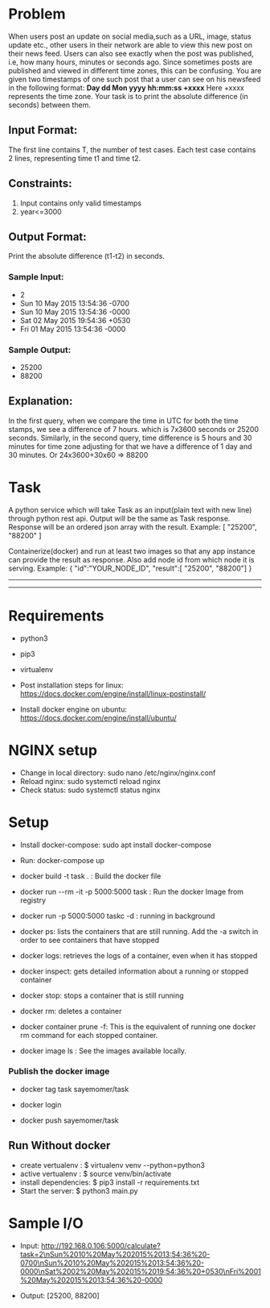 
# Problem

When users post an update on social media,such as a URL, image, status update etc., other users
in their network are able to view this new post on their news feed. Users can also see exactly when
the post was published, i.e, how many hours, minutes or seconds ago.
Since sometimes posts are published and viewed in different time zones, this can be confusing. You
are given two timestamps of one such post that a user can see on his newsfeed in the following
format:
**Day dd Mon yyyy hh:mm:ss +xxxx**
Here +xxxx represents the time zone. Your task is to print the absolute difference (in seconds)
between them.

## Input Format:

The first line contains T, the number of test cases.
Each test case contains 2 lines, representing time t1 and time t2.

## Constraints:
1. Input contains only valid timestamps
2. year<=3000

## Output Format:
Print the absolute difference (t1-t2) in seconds.

### Sample Input:
* 2
* Sun 10 May 2015 13:54:36 -0700
* Sun 10 May 2015 13:54:36 -0000
* Sat 02 May 2015 19:54:36 +0530
* Fri 01 May 2015 13:54:36 -0000

### Sample Output:
- 25200
- 88200

## Explanation:
In the first query, when we compare the time in UTC for both the time stamps, we see a difference of
7 hours. which is 7x3600 seconds or 25200 seconds.
Similarly, in the second query, time difference is 5 hours and 30 minutes for time zone adjusting for
that we have a difference of 1 day and 30 minutes. Or 24x3600+30x60 => 88200


# Task 

A python service which will take Task as an input(plain text with new line) through python
rest api. Output will be the same as Task response. Response will be an ordered json array
with the result.
Example: [ "25200", "88200" ]

Containerize(docker) and run at least two images so that any app instance can
provide the result as response. Also add node id from which node it is serving.
Example:
{
"id":"YOUR_NODE_ID",
"result":[ "25200", "88200"]
}


---
---




# Requirements

* python3

* pip3 

* virtualenv

* Post installation steps for linux: https://docs.docker.com/engine/install/linux-postinstall/

* Install docker engine on ubuntu: https://docs.docker.com/engine/install/ubuntu/


# NGINX setup

* Change in local directory: sudo nano /etc/nginx/nginx.conf
* Reload nginx: sudo systemctl reload nginx
* Check status: sudo systemctl status nginx

# Setup

* Install docker-compose: sudo apt  install docker-compose
* Run:  docker-compose up

* docker build -t task . : Build the docker file
* docker run --rm -it -p 5000:5000 task : Run the docker Image from registry
* docker run -p 5000:5000 taskc -d : running in background
* docker ps: lists the containers that are still running. Add the -a switch in order to see containers that have stopped
* docker logs: retrieves the logs of a container, even when it has stopped
* docker inspect: gets detailed information about a running or stopped container
* docker stop: stops a container that is still running
* docker rm: deletes a container
* docker container prune -f: This is the equivalent of running one docker rm command for each stopped container.
* docker image ls : See the images available locally.

### Publish the docker image

* docker tag task sayemomer/task

* docker login

* docker push sayemomer/task

## Run Without docker

* create vertualenv : $ virtualenv venv --python=python3  
* active vertualenv : $ source venv/bin/activate
* install dependencies: $ pip3 install -r requirements.txt
* Start the server: $ python3 main.py

# Sample I/O

* Input: http://192.168.0.106:5000/calculate?task=2\nSun%2010%20May%202015%2013:54:36%20-0700\nSun%2010%20May%202015%2013:54:36%20-0000\nSat%2002%20May%202015%2019:54:36%20+0530\nFri%2001%20May%202015%2013:54:36%20-0000

* Output: [25200, 88200]


